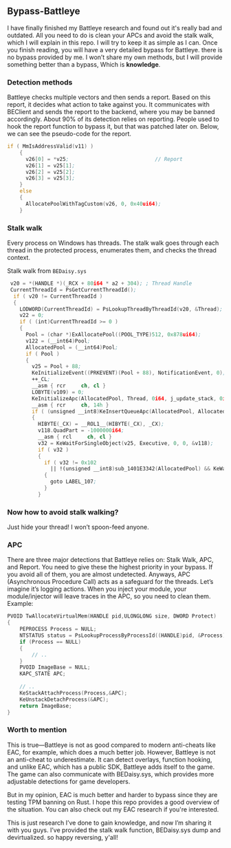 ## Bypass-Battleye
I have finally finished my Battleye research and found out it's really bad and outdated. All you need to do is clean your APCs and avoid the stalk walk, which I will explain in this repo. I will try to keep it as simple as I can. Once you finish reading, you will have a very detailed bypass for Battleye. there is no bypass provided by me. I won’t share my own methods, but I will provide something better than a bypass, Which is **knowledge**.

### Detection methods
Battleye checks multiple vectors and then sends a report. Based on this report, it decides what action to take against you. It communicates with BEClient and sends the report to the backend, where you may be banned accordingly. About 90% of its detection relies on reporting. People used to hook the report function to bypass it, but that was patched later on. Below, we can see the pseudo-code for the report.
```asm
if ( MmIsAddressValid(v11) )
    {
      v26[0] = *v25;                            // Report
      v26[1] = v25[1];
      v26[2] = v25[2];
      v26[3] = v25[3];
    }
    else
    {
      AllocatePoolWithTagCustom(v26, 0, 0x40ui64);
    }
```

### Stalk walk
Every process on Windows has threads. The stalk walk goes through each thread in the protected process, enumerates them, and checks the thread context.

Stalk walk from `BEDaisy.sys`
```asm
 v20 = *(HANDLE *)(_RCX + 80i64 * a2 + 304); ; Thread Handle
 CurrentThreadId = PsGetCurrentThreadId();
  if ( v20 != CurrentThreadId )
  {
    LODWORD(CurrentThreadId) = PsLookupThreadByThreadId(v20, &Thread);
    v22 = 0;
    if ( (int)CurrentThreadId >= 0 )
    {
      Pool = (char *)ExAllocatePool((POOL_TYPE)512, 0x878ui64);
      v122 = (__int64)Pool;
      AllocatedPool = (__int64)Pool;
      if ( Pool )
      {
        v25 = Pool + 88;
        KeInitializeEvent((PRKEVENT)(Pool + 88), NotificationEvent, 0);
        ++_CL;
        __asm { rcr     ch, cl }
        LOBYTE(v109) = 0;
        KeInitializeApc(AllocatedPool, Thread, 0i64, j_update_stack, 0i64, 0i64, v109, 0i64);
        __asm { rcr     ch, 14h }
        if ( (unsigned __int8)KeInsertQueueApc(AllocatedPool, AllocatedPool, 0i64, 2i64) )
        {
          HIBYTE(_CX) = __ROL1__(HIBYTE(_CX), _CX);
          v118.QuadPart = -1000000i64;
          __asm { rcl     ch, cl }
          v32 = KeWaitForSingleObject(v25, Executive, 0, 0, &v118);
          if ( v32 )
          {
            if ( v32 != 0x102
              || !(unsigned __int8)sub_1401E3342(AllocatedPool) && KeWaitForSingleObject(v25, Executive, 0, 0, &v118) )
            {
              goto LABEL_107;
            }
          }
```

### Now how to avoid stalk walking?
Just hide your thread! I won’t spoon-feed anyone.


### APC 
There are three major detections that Battleye relies on: Stalk Walk, APC, and Report. You need to give these the highest priority in your bypass. If you avoid all of them, you are almost undetected.
Anyways, APC (Asynchronous Procedure Call) acts as a safeguard for the threads. Let’s imagine it’s logging actions. When you inject your module, your module/injector will leave traces in the APC, so you need to clean them. Example:
```C
PVOID TwAllocateVirtualMem(HANDLE pid,ULONGLONG size, DWORD Protect)
{
	PEPROCESS Process = NULL;
	NTSTATUS status = PsLookupProcessByProcessId((HANDLE)pid, &Process);
	if (Process == NULL)
	{
		// .. 
	}
	PVOID ImageBase = NULL;
	KAPC_STATE APC;
	
	// .. 
	KeStackAttachProcess(Process,&APC);
	KeUnstackDetachProcess(&APC);
	return ImageBase;
}
```

### Worth to mention
This is true—Battleye is not as good compared to modern anti-cheats like EAC, for example, which does a much better job. However, Battleye is not an anti-cheat to underestimate. It can detect overlays, function hooking, and unlike EAC, which has a public SDK, Battleye adds itself to the game. The game can also communicate with BEDaisy.sys, which provides more adjustable detections for game developers.

But in my opinion, EAC is much better and harder to bypass since they are testing TPM banning on Rust. I hope this repo provides a good overview of the situation. You can also check out my EAC research if you're interested.

This is just research I’ve done to gain knowledge, and now I’m sharing it with you guys. I’ve provided the stalk walk function, BEDaisy.sys dump and devirtualized. so happy reversing, y'all!
